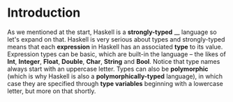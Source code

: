 # Introduction

As we mentioned at the start, Haskell is a **strongly-typed** __ language so let's expand on that. Haskell is very serious about types and strongly-typed means that each **expression** in Haskell has an associated **type** to its value. Expression types can be basic, which are built-in the language – the likes of **Int**, **Integer**, **Float**, **Double**, **Char**, **String** and **Bool**. Notice that type names always start with an uppercase letter. Types can also be **polymorphic** (which is why Haskell is also a **polymorphically-typed** language), in which case they are specified through **type variables** beginning with a lowercase letter, but more on that shortly.
